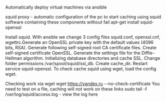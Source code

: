 Automatically deploy virtual machines via ansible

squid proxy - automatic configuration of the pc to start caching using squid software containing these components without fail
apt-get install squid-openssl

Install squid. With ansible we change 3 config files squid.conf, openssl.cnf, wgettrc.Generate an OpenSSL private key with the default values (4096 bits, RSA). Generate following self-signed root CA certificate files. Create self-signed certificate OpenSSL. Generate the settings file for the Diffie-Hellman algorithm. Initializing database directories and cache SSL. Change folder permissions /var/spool/squid/ssl_db. Сreate cache_dir. Restart service squid-openssl. To check cache squid using wget, load the config wget.

Checking work via wget
wget https://yandex.ru --no-check-certificate
You need to test on a file, caching will not work on these links
sudo tail -f /var/log/squid/access.log - view the log here
